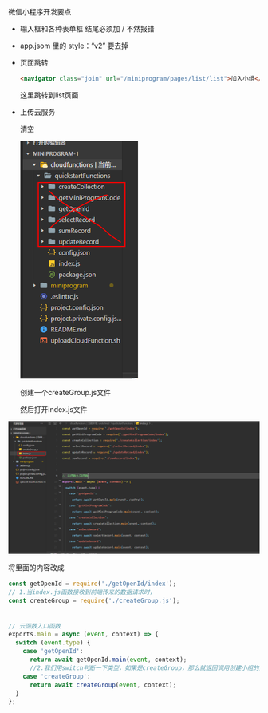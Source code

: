 微信小程序开发要点

- 输入框和各种表单框 结尾必须加 /  不然报错

- app.jsom  里的 style：“v2” 要去掉

- 页面跳转 

    ```html
    <navigator class="join" url="/miniprogram/pages/list/list">加入小组</navigator>
    ```

    这里跳转到list页面

- 上传云服务

    清空

    ![image-20230220142245208](md%E5%9B%BE%E7%89%87%E5%AD%98%E6%94%BE/image-20230220142245208.png)

    创建一个createGroup.js文件

    然后打开index.js文件

![image-20230220142631569](md%E5%9B%BE%E7%89%87%E5%AD%98%E6%94%BE/image-20230220142631569.png)

将里面的内容改成

```js
const getOpenId = require('./getOpenId/index');
// 1.当index.js函数接收到前端传来的数据请求时，
const createGroup = require('./createGroup.js');


// 云函数入口函数
exports.main = async (event, context) => {
  switch (event.type) {
    case 'getOpenId':
      return await getOpenId.main(event, context);
      //2.我们用switch判断一下类型，如果是createGroup，那么就返回调用创建小组的函数数据
    case 'createGroup':
      return await createGroup(event, context);  
  }
};

```

